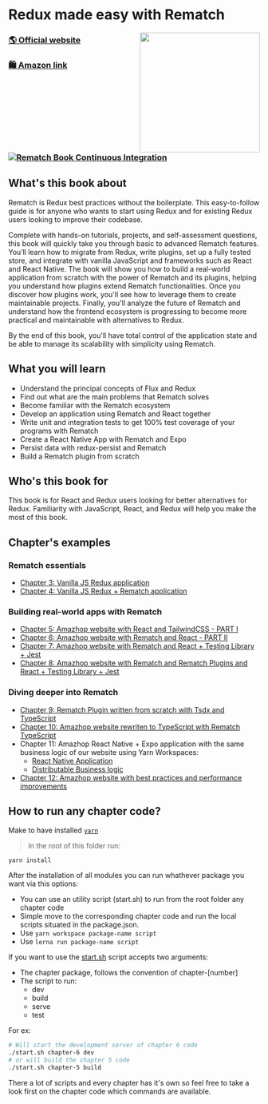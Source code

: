 # Redux made easy with **Rematch**

<a href="https://www.amazon.com/Redux-made-easy-Rematch-boilerplate-ebook/dp/B092RFFGNS"><img width="240" align="right" src="https://images-na.ssl-images-amazon.com/images/I/41FTChr4zyS._SX403_BO1,204,203,200_.jpg"></a>

### [🌎 Official website](https://rematchjs.org)
### [🛍️ Amazon link](https://www.amazon.com/Redux-made-easy-Rematch-boilerplate-ebook/dp/B092RFFGNS)
### [![Rematch Book Continuous Integration](https://github.com/PacktPublishing/Redux-Made-Easy-with-Rematch/actions/workflows/main_ci.yml/badge.svg)](https://github.com/PacktPublishing/Redux-Made-Easy-with-Rematch/actions/workflows/main_ci.yml)

## What's this book about

Rematch is Redux best practices without the boilerplate. This easy-to-follow guide is for anyone who wants to start using Redux and for existing Redux users looking to improve their codebase.

Complete with hands-on tutorials, projects, and self-assessment questions, this book will quickly take you through basic to advanced Rematch features. You’ll learn how to migrate from Redux, write plugins, set up a fully tested store, and integrate with vanilla JavaScript and frameworks such as React and React Native. The book will show you how to build a real-world application from scratch with the power of Rematch and its plugins, helping you understand how plugins extend Rematch functionalities. Once you discover how plugins work, you'll see how to leverage them to create maintainable projects. Finally, you'll analyze the future of Rematch and understand how the frontend ecosystem is progressing to become more practical and maintainable with alternatives to Redux.

By the end of this book, you'll have total control of the application state and be able to manage its scalability with simplicity using Rematch.

## What you will learn
- Understand the principal concepts of Flux and Redux
- Find out what are the main problems that Rematch solves
- Become familiar with the Rematch ecosystem
- Develop an application using Rematch and React together
- Write unit and integration tests to get 100% test coverage of your programs with Rematch
- Create a React Native App with Rematch and Expo
- Persist data with redux-persist and Rematch
- Build a Rematch plugin from scratch

## Who's this book for
This book is for React and Redux users looking for better alternatives for Redux. Familiarity with JavaScript, React, and Redux will help you make the most of this book.

## Chapter's examples

### Rematch essentials
- [Chapter 3: Vanilla JS Redux application](/packages/chapter-3)
- [Chapter 4: Vanilla JS Redux + Rematch application](/packages/chapter-4)

### Building real-world apps with Rematch
- [Chapter 5: Amazhop website with React and TailwindCSS - PART I](/packages/chapter-5)
- [Chapter 6: Amazhop website with Rematch and React - PART II](/packages/chapter-6)
- [Chapter 7: Amazhop website with Rematch and React + Testing Library + Jest](/packages/chapter-7)
- [Chapter 8: Amazhop website with Rematch and Rematch Plugins and React + Testing Library + Jest](/packages/chapter-8)

### Diving deeper into Rematch
- [Chapter 9: Rematch Plugin written from scratch with Tsdx and TypeScript](/packages/chapter-9)
- [Chapter 10: Amazhop website rewriten to TypeScript with Rematch TypeScript](/packages/chapter-10)
- Chapter 11: Amazhop React Native + Expo application with the same business logic of our website using Yarn Workspaces:
  - [React Native Application](/packages/chapter-11)
  - [Distributable Business logic](/packages/shared-logic)
- [Chapter 12: Amazhop website with best practices and performance improvements](/packages/chapter-12)


## How to run any chapter code?

Make to have installed [`yarn`](https://classic.yarnpkg.com/lang/en/)
> In the root of this folder run:
```
yarn install
```

After the installation of all modules you can run whathever package you want via this options:
- You can use an utility script (start.sh) to run from the root folder any chapter code
- Simple move to the corresponding chapter code and run the local scripts situated in the package.json.
- Use `yarn workspace package-name script`
- Use `lerna run package-name script`

If you want to use the [start.sh](/start.sh) script accepts two arguments:
  - The chapter package, follows the convention of chapter-[number]
  - The script to run:
    - dev
    - build
    - serve
    - test

For ex:
```sh
# Will start the development server of chapter 6 code
./start.sh chapter-6 dev
# or will build the chapter 5 code
./start.sh chapter-5 build
```

There a lot of scripts and every chapter has it's own so feel free to take a look first on the chapter code which commands are available.